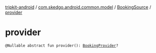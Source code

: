 [tripkit-android](../../index.md) / [com.skedgo.android.common.model](../index.md) / [BookingSource](index.md) / [provider](./provider.md)

# provider

`@Nullable abstract fun provider(): `[`BookingProvider`](../-booking-provider/index.md)`?`